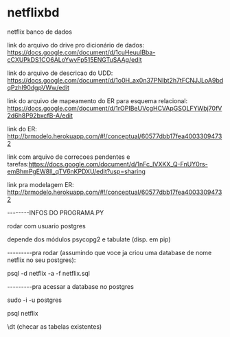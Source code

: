 # netflixbd
netflix banco de dados


link do arquivo do drive pro dicionário de dados: https://docs.google.com/document/d/1cuHeuuIBba-cCXUPkDS1CO6ALoYwvFp515ENGTuSAAg/edit

link do arquivo de descricao do UDD: https://docs.google.com/document/d/1o0H_ax0n37PNIbt2h7tFCNJJLoA9bdqPzhI90dgpVWw/edit

link do arquivo de mapeamento do ER para esquema relacional: https://docs.google.com/document/d/1rOPIBeUVcgHCVApGSOLFYWbj70fV2d6h8P92bxcfB-A/edit

link do ER: http://brmodelo.herokuapp.com/#!/conceptual/60577dbb17fea40033094732

link com arquivo de correcoes pendentes e tarefas:https://docs.google.com/document/d/1nFc_lVXKX_Q-FnUY0rs-emBhmPgEW8lI_qTV6nKPDXU/edit?usp=sharing

link pra modelagem ER: http://brmodelo.herokuapp.com/#!/conceptual/60577dbb17fea40033094732

--------INFOS DO PROGRAMA.PY

rodar com usuario postgres

depende dos módulos psycopg2 e tabulate (disp. em pip)


---------pra rodar (assumindo que voce ja criou uma database de nome netflix no seu postgres):

psql -d netflix -a -f netflix.sql


---------pra acessar a database no postgres

sudo -i -u postgres

psql netflix 

\dt (checar as tabelas existentes)
